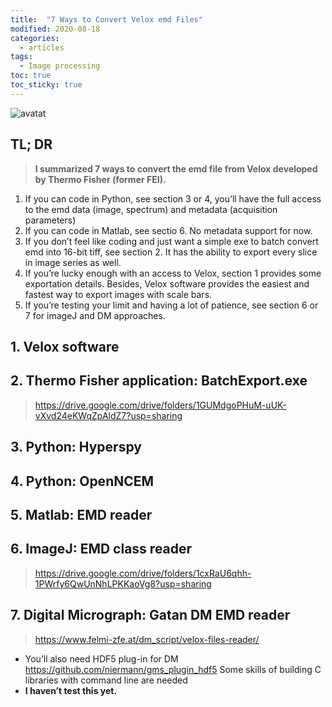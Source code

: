 ```yaml
---
title:  "7 Ways to Convert Velox emd Files"
modified: 2020-08-18
categories:
  - articles
tags:
  - Image processing
toc: true
toc_sticky: true
---
```


![avatat](https://lh3.googleusercontent.com/qnGJGJgzbDXRfkj-dLzoIU7AO_sW-QMkTIW7WPS_yIonExPAl2LRbLnZLA6ExQ9-RwRkovEJTxzgsvlluFb0R1J70RhZXfNi2GpCW-iUsjh-HFJl_Vbvk2m5yRZeaOr0ihQWunaX21P9Z9aWGFGf_l__wtaDHt99Tf7Lxo4luYOa21oZb-p9--scCHYQtntZB6ND2mICjSXUS4Tq7ksyQdn8P7Dn2uM011I1SDWL-MyB1BXnxT2XdtveGrSjOUwNUUTnqFH3EgegFWzrRxTnQD5K3MI2oqxFIjjaymEhnatYRt7ZyBc__bsMKbsP4OKCxTelI67YrkgGx7s2zfPVlStRujHQwAoTA7UoRKR2EN4rmZMyx_O3-9yKjoFj4huQCo68CWqUVtI87qrE-XTPPtEUF4jtw4chnBe0XGLX0ybSj_QW-tZXtxHvV1QrrK1nGswMhIK4yf3DTP1vKc1wwFkQVuaFhE4peAMJ5y0pZQUHhZqVe2_ICawdZ0p6SI4Q0dBLv1UzeEBMY5HaY715k8Ih9iy73WDDhK3c05i_bjrC4ph6Js_P2gMkkK5k-VbLXedUT0oG6kYhiA1wdTb26vnfg-e_WHHc4sWBhijxszuKJ8HWs9ZKl1CVGOtPEICACWTxybGnY5M6tYWDJtE-T4a9HYahBaoYrzxTUPZTXMVAB74AUrChHfqKxgTH7xc=w1906-h888-no?authuser=0)

## TL; DR
> **I summarized 7 ways to convert the emd file from Velox developed by Thermo Fisher (former FEI).**

1. If you can code in Python, see section 3 or 4, you’ll have the full access to the emd data (image, spectrum) and metadata  (acquisition parameters)
2. If you can code in Matlab, see sectio 6. No metadata support for now.
3. If you don’t feel like coding and just want a simple exe to batch convert emd into 16-bit tiff, see section 2. It has the ability to export every slice in image series as well.
4. If you’re lucky enough with an access to Velox, section 1 provides some exportation details. Besides, Velox software provides the easiest and fastest way to export images with scale bars.
5. If you’re testing your limit and having a lot of patience, see section 6 or 7 for imageJ and DM approaches.

## 1. Velox software
## 2. Thermo Fisher application: BatchExport.exe
> https://drive.google.com/drive/folders/1GUMdgoPHuM-uUK-vXvd24eKWqZpAldZ7?usp=sharing

## 3. Python: Hyperspy

## 4. Python: OpenNCEM

## 5. Matlab: EMD reader

## 6. ImageJ: EMD class reader
> https://drive.google.com/drive/folders/1cxRaU6qhh-1PWrfy6QwUnNhLPKKaoVg8?usp=sharing

## 7. Digital Micrograph: Gatan DM EMD reader
> https://www.felmi-zfe.at/dm_script/velox-files-reader/

* You’ll also need HDF5 plug-in for DM https://github.com/niermann/gms_plugin_hdf5
Some skills of building C libraries with command line are needed
* **I haven’t test this yet.**
